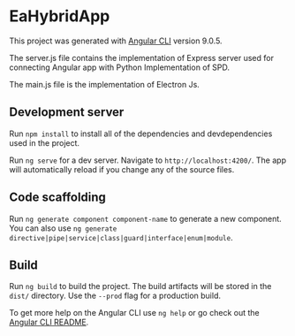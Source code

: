 # EaHybridApp

This project was generated with [Angular CLI](https://github.com/angular/angular-cli) version 9.0.5.

The server.js file contains the implementation of Express server used for connecting Angular app with Python Implementation of SPD.

The main.js file is the implementation of Electron Js.

## Development server

Run `npm install` to install all of the dependencies and devdependencies used in the project.

Run `ng serve` for a dev server. Navigate to `http://localhost:4200/`. The app will automatically reload if you change any of the source files.

## Code scaffolding

Run `ng generate component component-name` to generate a new component. You can also use `ng generate directive|pipe|service|class|guard|interface|enum|module`.

## Build

Run `ng build` to build the project. The build artifacts will be stored in the `dist/` directory. Use the `--prod` flag for a production build.

To get more help on the Angular CLI use `ng help` or go check out the [Angular CLI README](https://github.com/angular/angular-cli/blob/master/README.md).

